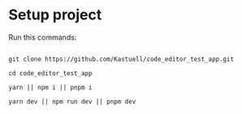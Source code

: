 # Setup project

Run this commands:

```

git clone https://github.com/Kastuell/code_editor_test_app.git

cd code_editor_test_app

yarn || npm i || pnpm i

yarn dev || npm run dev || pnpm dev


